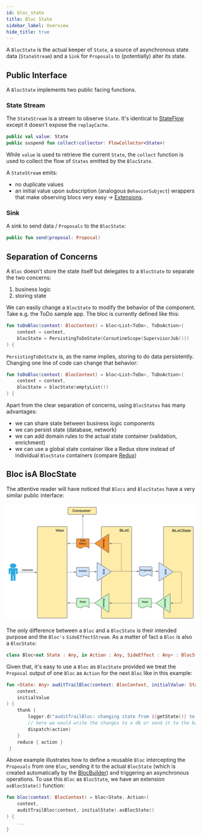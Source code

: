 ```yaml
---
id: bloc_state
title: Bloc State
sidebar_label: Overview
hide_title: true
---
```


A `BlocState` is the actual keeper of `State`, a source of asynchronous state data (`StateStream`) and a `Sink` for `Proposals` to (potentially) alter its state.

## Public Interface

A `BlocState` implements two public facing functions.

### State Stream

The `StateStream` is a stream to observe `State`. It's identical to [StateFlow](https://kotlin.github.io/kotlinx.coroutines/kotlinx-coroutines-core/kotlinx.coroutines.flow/-state-flow/) except it doesn't expose the `replayCache`.

```kotlin
public val value: State
public suspend fun collect(collector: FlowCollector<State>)
```

While `value` is used to retrieve the current `State`, the `collect` function is used to collect the flow of `States` emitted by the `BlocState`. 

A `StateStream` emits:
- no duplicate values
- an initial value upon subscription (analogous `BehaviorSubject`)
wrappers that make observing blocs very easy -> [Extensions](../extensions/overview).

### Sink

A sink to send data / `Proposals` to the `BlocState`:
```kotlin
public fun send(proposal: Proposal)
```

## Separation of Concerns

A `Bloc` doesn't store the state itself but delegates to a `BlocState` to separate the two concerns:
1. business logic
2. storing state 

We can easily change a `BlocState` to modify the behavior of the component. Take e.g. the ToDo sample app. The bloc is currently defined like this:

```kotlin
fun toDoBloc(context: BlocContext) = bloc<List<ToDo>, ToDoAction>(
    context = context,
    blocState = PersistingToDoState(CoroutineScope(SupervisorJob())) 
) {

```

`PersistingToDoState` is, as the name implies, storing to do data persistently. Changing one line of code can change that behavior:

```kotlin
fun toDoBloc(context: BlocContext) = bloc<List<ToDo>, ToDoAction>(
    context = context,
    blocState = blocState(emptyList())     
) {
```

Apart from the clear separation of concerns, using `BlocStates` has many advantages:
- we can share state between business logic components
- we can persist state (database, network)
- we can add domain rules to the actual state container (validation, enrichment)
- we can use a global state container like a Redux store instead of individual `BlocState` containers (compare [Redux](../../extensions/redux))


## Bloc isA BlocState

The attentive reader will have noticed that `Blocs` and `BlocStates` have a very similar public interface:

![Bloc Architecture - Overview](../../../static/img/BLoC%20Architecture%20-%20BLoC%20Overview.svg)

The only difference between a `Bloc` and a `BlocState` is their intended purpose and the `Bloc's` `SideEffectStream`. As a matter of fact a `Bloc` is also a `BlocState`:

```kotlin
class Bloc<out State : Any, in Action : Any, SideEffect : Any> : BlocState<State, Action>() {
```

Given that, it's easy to use a `Bloc` as `BlocState` provided we treat the `Proposal` output of one `Bloc` as `Action` for the next `Bloc` like in this example:

```kotlin
fun <State: Any> auditTrailBloc(context: BlocContext, initialValue: State) = bloc<State, State>(
    context,
    initialValue
) {
    thunk {
        logger.d("auditTrailBloc: changing state from ${getState()} to $action")
        // here we would write the changes to a db or send it to the backend
        dispatch(action)
    }
    reduce { action }
 }
```

Above example illustrates how to define a reusable `Bloc` intercepting the `Proposals` from one `Bloc`, sending it to the actual `BlocState` (which is created automatically by the [BlocBuilder](../bloc/bloc_builder)) and triggering an asynchronous operations. To use this `Bloc` as `BlocState`, we have an extension `asBlocState()` function:

```kotlin
fun bloc(context: BlocContext) = bloc<State, Action>(
    context,
    auditTrailBloc(context, initialState).asBlocState()
) {
    ...
}
```